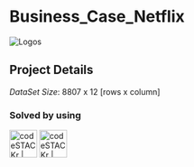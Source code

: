 # Business_Case_Netflix

![Logos]([https://repository-images.githubusercontent.com/452334441/b5da6131-e638-4464-9572-310f86f8340f](https://www.google.com/url?sa=i&url=https%3A%2F%2Fde.pinterest.com%2Fpin%2Fcan-i-participate-in-this-challenge-and-win--642396334357660956%2F&psig=AOvVaw1Akr2GMFCwxJ2e99qhyEmz&ust=1731260850655000&source=images&cd=vfe&opi=89978449&ved=0CBMQjRxqFwoTCODmybTnz4kDFQAAAAAdAAAAABAK))

## Project Details
_DataSet Size_: 8807 x 12 [rows x column]

### Solved by using  
<img align="centre" alt="codeSTACKr | Excel" width="49px" src="https://encrypted-tbn0.gstatic.com/images?q=tbn:ANd9GcSRKfApWfbHR254cXTcUWkVKvItWOm4vv3Taw&s" /> <img align="centre" alt="codeSTACKr | PowerBI" width="49px" src="https://1000logos.net/wp-content/uploads/2022/08/Microsoft-Power-BI-Logo-2013.png" />
